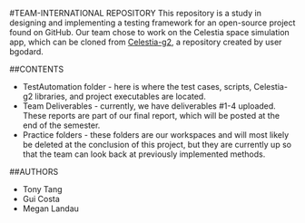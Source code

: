 #TEAM-INTERNATIONAL REPOSITORY
This repository is a study in designing and implementing a testing framework for an open-source project found on GitHub. Our team chose to work on the Celestia space simulation app, which can be cloned from [Celestia-g2](https://github.com/bgodard/celestia-g2), a repository created by user bgodard.

##CONTENTS
* TestAutomation folder - here is where the test cases, scripts, Celestia-g2 libraries, and project executables are located.
* Team Deliverables - currently, we have deliverables #1-4 uploaded. These reports are part of our final report, which will be posted at the end of the semester.
* Practice folders - these folders are our workspaces and will most likely be deleted at the conclusion of this project, but they are currently up so that the team can look back at previously implemented methods.

##AUTHORS
* Tony Tang
* Gui Costa
* Megan Landau
